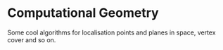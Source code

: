 # Computational Geometry

Some cool algorithms for localisation points and planes in space, vertex cover and so on.
